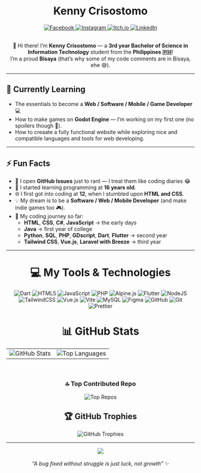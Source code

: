 <div align="center">
  <!-- <img src="https://github.com/SixxCodes/E-commerce-Strorefront-Simulator-pure-Python/blob/main/CKC%20Styles/product_images/ken.jpg" alt="Kenny Crisostomo" width="100" /> -->
  <strong><h1>Kenny Crisostomo</h1></strong>
  <a href="https://www.facebook.com/kenneth.crisostomo.45654" target="_blank">
    <img src="https://img.shields.io/badge/Facebook-%231877F2.svg?logo=Facebook&logoColor=white" alt="Facebook" />
  </a>
  <a href="https://instagram.com/mahfreinds.exe" target="_blank">
    <img src="https://img.shields.io/badge/Instagram-%23E4405F.svg?logo=Instagram&logoColor=white" alt="Instagram" />
  </a>
  <a href="https://kingkenneth.itch.io/" target="_blank">
    <img src="https://img.shields.io/badge/itch.io-%23FA5C5C.svg?logo=itch.io&logoColor=white" alt="Itch.io" />
  </a>
  <a href="https://www.linkedin.com/in/zyrile-kenny-madayag-332543347/" target="_blank">
    <img src="https://img.shields.io/badge/LinkedIn-%230077B5.svg?logo=linkedin&logoColor=white" alt="LinkedIn" />
  </a>
</div>

<br/>

<div align="center">
  <p>
    👋 Hi there! I’m <strong>Kenny Crisostomo</strong> — a <strong>3rd year Bachelor of Science in Information Technology</strong> student from the <strong>Philippines 🇵🇭</strong>!<br/>
    I’m a proud <strong>Bisaya</strong> (that’s why some of my code comments are in Bisaya, ehe 😅).
  </p>
</div>

---

## 🌱 Currently Learning
- The essentials to become a **Web / Software / Mobile / Game Developer** 💻  
- How to make games on **Godot Engine** — I’m working on my first one (no spoilers though 👀).
- How to creaate a fully functional website while exploring nice and compatible languages and tools for web developing.

---

## ⚡ Fun Facts
- 🧠 I open **GitHub Issues** just to rant — I treat them like coding diaries 😂  
- 👶 I started learning programming at **16 years old**.  
- 🌐 I first got into coding at **12**, when I stumbled upon **HTML and CSS**.  
- 💡 My dream is to be a **Software / Web / Mobile Developer** (and make indie games too 🎮).  
- 🧩 My coding journey so far:
  - **HTML**, **CSS**, **C#**, **JavaScript** → the early days  
  - **Java** → first year of college  
  - **Python**, **SQL**, **PHP**, **GDscript**, **Dart**, **Flutter** → second year  
  - **Tailwind CSS**, **Vue.js**, **Laravel with Breeze** → third year  

---

<div align="center">

  <h1>💻 My Tools & Technologies</h1>

  <img src="https://img.shields.io/badge/dart-%230175C2.svg?style=for-the-badge&logo=dart&logoColor=white" alt="Dart" />
  <img src="https://img.shields.io/badge/html5-%23E34F26.svg?style=for-the-badge&logo=html5&logoColor=white" alt="HTML5" />
  <img src="https://img.shields.io/badge/javascript-%23323330.svg?style=for-the-badge&logo=javascript&logoColor=%23F7DF1E" alt="JavaScript" />
  <img src="https://img.shields.io/badge/php-%23777BB4.svg?style=for-the-badge&logo=php&logoColor=white" alt="PHP" />
  <img src="https://img.shields.io/badge/alpinejs-white.svg?style=for-the-badge&logo=alpinedotjs&logoColor=%238BC0D0" alt="Alpine.js" />
  <img src="https://img.shields.io/badge/Flutter-%2302569B.svg?style=for-the-badge&logo=Flutter&logoColor=white" alt="Flutter" />
  <img src="https://img.shields.io/badge/node.js-6DA55F?style=for-the-badge&logo=node.js&logoColor=white" alt="NodeJS" />
  <img src="https://img.shields.io/badge/tailwindcss-%2338B2AC.svg?style=for-the-badge&logo=tailwind-css&logoColor=white" alt="TailwindCSS" />
  <img src="https://img.shields.io/badge/vue.js-%2335495e.svg?style=for-the-badge&logo=vuedotjs&logoColor=%234FC08D" alt="Vue.js" />
  <img src="https://img.shields.io/badge/vite-%23646CFF.svg?style=for-the-badge&logo=vite&logoColor=white" alt="Vite" />
  <img src="https://img.shields.io/badge/mysql-4479A1.svg?style=for-the-badge&logo=mysql&logoColor=white" alt="MySQL" />
  <img src="https://img.shields.io/badge/figma-%23F24E1E.svg?style=for-the-badge&logo=figma&logoColor=white" alt="Figma" />
  <img src="https://img.shields.io/badge/github-%23121011.svg?style=for-the-badge&logo=github&logoColor=white" alt="GitHub" />
  <img src="https://img.shields.io/badge/git-%23F05033.svg?style=for-the-badge&logo=git&logoColor=white" alt="Git" />
  <img src="https://img.shields.io/badge/prettier-%23F7B93E.svg?style=for-the-badge&logo=prettier&logoColor=black" alt="Prettier" />

</div>


<div align="center">

  # 📊 GitHub Stats

  <table>
    <tr>
      <td>
        <img src="https://github-readme-stats.vercel.app/api?username=SixxCodes&theme=dark&hide_border=false&include_all_commits=false&count_private=false" alt="GitHub Stats" />
      </td>
      <td>
        <img src="https://github-readme-stats.vercel.app/api/top-langs/?username=SixxCodes&theme=dark&hide_border=false&include_all_commits=false&count_private=false&layout=compact" alt="Top Languages" />
      </td>
    </tr>
  </table>

  <br/>

  ### 🔝 Top Contributed Repo
  <img src="https://github-contributor-stats.vercel.app/api?username=SixxCodes&limit=5&theme=dark&combine_all_yearly_contributions=true" alt="Top Repos" />

  <br/>

  ## 🏆 GitHub Trophies
  <img src="https://github-profile-trophy.vercel.app/?username=SixxCodes&theme=radical&no-frame=false&no-bg=false&margin-w=4" alt="GitHub Trophies" />

</div>



---

<div align="center">
<img src="https://komarev.com/ghpvc/?username=SixxCodes&&style=flat-square" align="center" />
</div>  

<br/>

<div align="center">
  <i>“A bug fixed without struggle is just luck, not growth”</i> ✨
</div>

<!-- Proudly created with GPRM ( https://gprm.itsvg.in ) -->

<!---# **👋 Hi, I’m @SixxCodes**

## 📫 Who am I?
Hi there! My name is Sixx!

* I am a 2nd year Bachelor of Science in Information Technology.
* I live in the Philippines!
* I am a Bisaya (that's why some of my comments on my codes are on Bisaya, ehe)

## 👀 My hobbies are...

Everything, tbh. I jump from one hobby to another! I have so much to do now and that is how I enjoy my life atm.
Specifically:
1. Crochet
2. Playing games (any genre and type of games)
3. Cross stitch
4. Journaling
5. Watching anime
6. etc.

## 🌱 I’m currently learning...
* Essential things I need to learn to be a software developer.
* how to make games on Godot. I want to make my first game, i'm not spoiling anything though, ehe.

## ⚡ Fun fact:

* I OPEN ISSUES ON GITHUB JUST SO I COULD RANT ABOUT THAT SPECIFIC REPOSITORY, I USE THEM LIKE DIARIES!
* I LIKE BREAD! I pair them with everything. Coffee, soup, pasta, tea, milk, cup noodles, and etc.
* I started learning programming when I was 16!
* My dream is to be a software engineer/developer in the future.
* I also want to make my own indie games! :>
* I began with C#, HTML, CSS, and JavaScript.
* Later, I learned Java in my first year of school.
* In my second year, I started learning Python and SQL!
* Now, I'm still on my 2nd Year and I'm also learning GDscript and Dart and Flutter.

SixxCodes/SixxCodes is a ✨ special ✨ repository because its `README.md` (this file) appears on your GitHub profile.
You can click the Preview link to take a look at your changes.
--->
